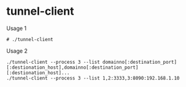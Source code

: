 # tunnel-client

Usage 1
```
# ./tunnel-client
```
Usage 2 
```
./tunnel-client --process 3 --list domainno[:destination_port][:destionation_host],domainno[:destination_port][:destionation_host]...
./tunnel-client --process 3 --list 1,2:3333,3:8090:192.168.1.10
```


